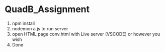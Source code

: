 # QuadB_Assignment

1. npm install
2. nodemon a.js to run server
3. open HTML page conv.html with Live server (VSCODE) or however you wish
4. Done
